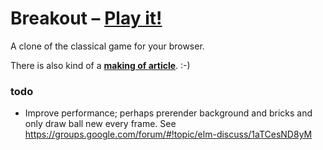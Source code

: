 # Breakout – [Play it!](http://daiw.de/games/breakout)

A clone of the classical game for your browser.


There is also kind of a [**making of article**](https://github.com/Dobiasd/elm-articles/blob/master/switching_from_imperative_to_functional_programming_with_games_in_Elm.md). :-)


### todo
- Improve performance; perhaps prerender background and bricks and only draw ball new every frame. See https://groups.google.com/forum/#!topic/elm-discuss/1aTCesND8yM
